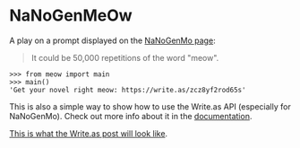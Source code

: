 # NaNoGenMeOw

A play on a prompt displayed on the [NaNoGenMo page](https://https://nanogenmo.github.io/):

> It could be 50,000 repetitions of the word "meow".

```
>>> from meow import main
>>> main()
'Get your novel right meow: https://write.as/zcz8yf2rod65s'
```

This is also a simple way to show how to use the Write.as API (especially for NaNoGenMo). Check out more info about it in the [documentation](https://developers.write.as/docs/api/).

[This is what the Write.as post will look like](https://write.as/zcz8yf2rod65s).
